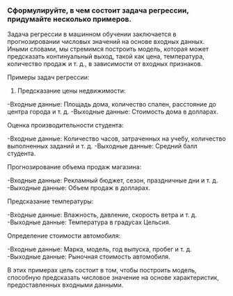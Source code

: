 ### Сформулируйте, в чем состоит задача регрессии, придумайте несколько примеров.

Задача регрессии в машинном обучении заключается в прогнозировании числовых значений на основе входных данных. Иными словами, мы стремимся построить модель, которая может предсказать континуальный выход, такой как цена, температура, количество продаж и т. д., в зависимости от входных признаков.

Примеры задач регрессии:

1. Предсказание цены недвижимости:

-Входные данные: Площадь дома, количество спален, расстояние до центра города и т. д.
-Выходные данные: Стоимость дома в долларах.

Оценка производительности студента:

-Входные данные: Количество часов, затраченных на учебу, количество выполненных заданий и т. д.
-Выходные данные: Средний балл студента.

Прогнозирование объема продаж магазина:

-Входные данные: Рекламный бюджет, сезон, праздничные дни и т. д.
-Выходные данные: Объем продаж в долларах.


Предсказание температуры:

-Входные данные: Влажность, давление, скорость ветра и т. д.
-Выходные данные: Температура в градусах Цельсия.

Определение стоимости автомобиля:

-Входные данные: Марка, модель, год выпуска, пробег и т. д.
-Выходные данные: Рыночная стоимость автомобиля.

В этих примерах цель состоит в том, чтобы построить модель, способную предсказать числовое значение на основе характеристик, предоставленных входными данными.
